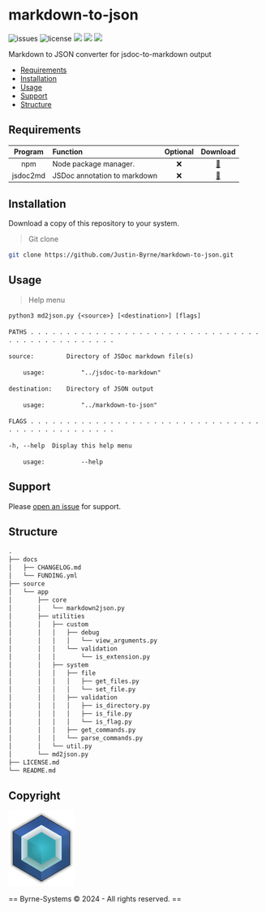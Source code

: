 # markdown-to-json

![issues](https://img.shields.io/github/issues/Justin-Byrne/markdown-to-json)
![license](https://img.shields.io/github/license/Justin-Byrne/markdown-to-json)
<img src=https://img.shields.io/badge/Python-3.11.2-blue />
<img src=https://img.shields.io/badge/Version-0.0.0-green />
<img src=https://img.shields.io/github/languages/code-size/Justin-Byrne/markdown-to-json />

Markdown to JSON converter for jsdoc-to-markdown output

- [Requirements](#requirements)
- [Installation](#installation)
- [Usage](#usage)
- [Support](#support)
- [Structure](#structure)

## Requirements

| Program | Function | Optional | Download |
| :---: | :--- | :---: | :---: |
| npm | Node package manager. | :x: | [:floppy_disk:](https://www.npmjs.com/) |
| jsdoc2md | JSDoc annotation to markdown | :x: | [:floppy_disk:](https://github.com/jsdoc2md/jsdoc-to-markdown) |

## Installation

Download a copy of this repository to your system.

> Git clone

```sh
git clone https://github.com/Justin-Byrne/markdown-to-json.git
```

## Usage

> Help menu

```
python3 md2json.py {<source>} [<destination>] [flags]

PATHS . . . . . . . . . . . . . . . . . . . . . . . . . . . . . . . . . . . . . . . . . . . . . . .

source:         Directory of JSDoc markdown file(s)

    usage:          "../jsdoc-to-markdown"

destination:    Directory of JSON output

    usage:          "../markdown-to-json"

FLAGS . . . . . . . . . . . . . . . . . . . . . . . . . . . . . . . . . . . . . . . . . . . . . . .

-h, --help  Display this help menu

    usage:          --help

```


## Support

Please [open an issue](https://github.com/Justin-Byrne/markdown-to-json/issues/new) for support.

## Structure

```
.
├── docs
│   ├── CHANGELOG.md
│   └── FUNDING.yml
├── source
│   └── app
│       ├── core
│       │   └── markdown2json.py
│       ├── utilities
│       │   ├── custom
│       │   │   ├── debug
│       │   │   │   └── view_arguments.py
│       │   │   └── validation
│       │   │       └── is_extension.py
│       │   ├── system
│       │   │   ├── file
│       │   │   │   ├── get_files.py
│       │   │   │   └── set_file.py
│       │   │   ├── validation
│       │   │   │   ├── is_directory.py
│       │   │   │   ├── is_file.py
│       │   │   │   └── is_flag.py
│       │   │   ├── get_commands.py
│       │   │   └── parse_commands.py
│       │   └── util.py
│       └── md2json.py
├── LICENSE.md
└── README.md
```
 
## Copyright

![Byrne-Systems](https://github.com/Justin-Byrne/markdown-to-json/blob/main/images/cube_sm.png)

== Byrne-Systems © 2024 - All rights reserved. ==
